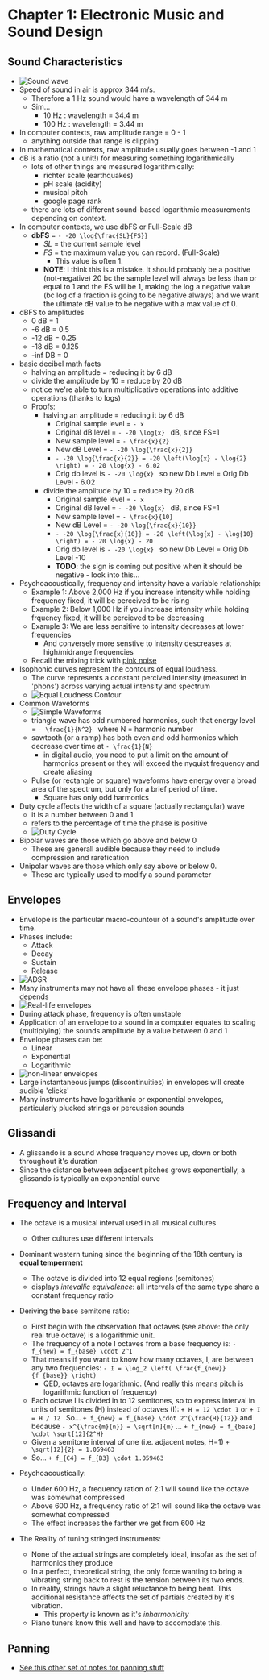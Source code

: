 Chapter 1: Electronic Music and Sound Design
=============

## Sound Characteristics

- ![Sound wave](/resources/images/music/molecules.png)
- Speed of sound in air is approx 344 m/s.
    - Therefore a 1 Hz sound would have a wavelength of 344 m
    - Sim...
        - 10 Hz : wavelength = 34.4 m
        - 100 Hz : wavelength = 3.44 m
- In computer contexts, raw amplitude range = 0 - 1
    - anything outside that range is clipping    
- In mathematical contexts, raw amplitude usually goes between -1 and 1
- dB is a ratio (not a unit!) for measuring something logarithmically
    - lots of other things are measured logarithmically:
        - richter scale (earthquakes)
        - pH scale (acidity)
        - musical pitch
        - google page rank        
    - there are lots of different sound-based logarithmic measurements depending on context.
- In computer contexts, we use dbFS or Full-Scale dB
    - **dbFS** = `- -20 \log{\frac{SL}{FS}} `
        - *SL* = the current sample level
        - *FS* = the maximum value you can record.  (Full-Scale)
            - This value is often 1.
        - **NOTE**: I think this is a mistake.  It should probably be a positive (not-negative) 20 bc the sample level will always be less than or equal to 1 and the FS will be 1, making the log a negative value (bc log of a fraction is going to be negative always) and we want the ultimate dB value to be negative with a max value of 0.
- dBFS to amplitudes
    - 0 dB = 1
    - -6 dB = 0.5 
    - -12 dB = 0.25
    - -18 dB = 0.125
    - -inf DB = 0    
- basic decibel math facts
    - halving an amplitude = reducing it by 6 dB    
    - divide the amplitude by 10 = reduce by 20 dB
    - notice we're able to turn multiplicative operations into additive operations (thanks to logs)
    - Proofs:
        - halving an amplitude = reducing it by 6 dB  
            - Original sample level = `- x`
            - Original dB level = `- -20 \log{x} ` dB, since FS=1
            - New sample level = `- \frac{x}{2} `
            - New dB Level = `- -20 \log{\frac{x}{2}} `
            - `- -20 \log{\frac{x}{2}} = -20 \left(\log{x} - \log{2} \right) = - 20 \log{x} - 6.02 `
            - Orig db level is `- -20 \log{x} `  so new Db Level = Orig Db Level - 6.02
        - divide the amplitude by 10 = reduce by 20 dB
            - Original sample level = `- x`
            - Original dB level = `- -20 \log{x} ` dB, since FS=1
            - New sample level = `- \frac{x}{10} `
            - New dB Level = `- -20 \log{\frac{x}{10}} `
            - `- -20 \log{\frac{x}{10}} = -20 \left(\log{x} - \log{10} \right) = - 20 \log{x} - 20 `
            - Orig db level is `- -20 \log{x} `  so new Db Level = Orig Db Level -10
            - **TODO**: the sign is coming out positive when it should be negative - look into this...
- Psychoacoustically, frequency and intensity have a variable relationship:
    - Example 1: Above 2,000 Hz if you increase intensity while holding frequency fixed, it will be perceived to be rising
    - Example 2: Below 1,000 Hz if you increase intensity while holding frquency fixed, it will be percieved to be decreasing
    - Example 3: We are less sensitive to intensity decreases at lower frequencies 
        - And conversely more senstive to intensity descreases at high/midrange frequencies
    - Recall the mixing trick with [pink noise](https://www.soundonsound.com/techniques/mixing-pink-noise-reference)
- Isophonic curves represent the contours of equal loudness.
    - The curve represents a constant percived intensity (measured in 'phons') across varying actual intensity and spectrum
    - ![Equal Loudness Contour](/resources/images/music/equal-loudness.png)
- Common Waveforms
    - ![Simple Waveforms](/resources/images/music/simplewaves.jpeg)
    - triangle wave has odd numbered harmonics, such that energy level =  `- \frac{1}{N^2} ` where N = harmonic number
    - sawtooth (or a ramp) has both even and odd harmonics which decrease over time at `- \frac{1}{N} `
        - in digital audio, you need to put a limit on the amount of harmonics present or they will exceed the nyquist frequency and create aliasing
    - Pulse (or rectangle or square) waveforms have energy over a broad area of the spectrum, but only for a brief period of time.
        - Square has only odd harmonics
- Duty cycle affects the width of a square (actually rectangular) wave
    - it is a number between 0 and 1
    - refers to the percentage of time the phase is positive
    - ![Duty Cycle](/resources/images/music/duty-cycle.JPG)
- Bipolar waves are those which go above and below 0
    - These are generall audible because they need to include compression and rarefication
- Unipolar waves are those which only say above or below 0.
    - These are typically used to modify a sound parameter

## Envelopes
- Envelope is the particular macro-countour of a sound's amplitude over time.
- Phases include:
    - Attack
    - Decay
    - Sustain
    - Release
- ![ADSR](/resources/images/music/note-adsr.gif)
- Many instruments may not have all these envelope phases - it just depends
- ![Real-life envelopes](/resources/images/music/Envelope.gif)
- During attack phase, frequency is often unstable
- Application of an envelope to a sound in a computer equates to scaling (multiplying) the sounds amplitude by a value between 0 and 1
- Envelope phases can be:
    - Linear
    - Exponential
    - Logarithmic
- ![non-linear envelopes](/resources/images/music/nord_shape.jpg)
- Large instantaneous jumps (discontinuities) in envelopes will create audible 'clicks'
- Many instruments have logarithmic or exponential envelopes, particularly plucked strings or percussion sounds

## Glissandi
- A glissando is a sound whose frequency moves up, down or both throughout it's duration
- Since the distance between adjacent pitches grows exponentially, a glissando is typically an exponential curve

## Frequency and Interval
- The octave is a musical interval used in all musical cultures
    - Other cultures use different intervals
- Dominant western tuning since the beginning of the 18th century is **equal temperment**   
    - The octave is divided into 12 equal regions (semitones)
    - displays *intevallic equivalence*: all intervals of the same type share a constant frequency ratio
- Deriving the base semitone ratio:
    - First begin with the observation that octaves (see above: the only real true octave) is a logarithmic unit.
    - The frequency of a note I octaves from a base frequency is: ```- f_{new} = f_{base} \cdot 2^I```
    - That means if you want to know how many octaves, I, are between any two frequencies: ```- I = \log_2 \left( \frac{f_{new}}{f_{base}} \right) ```
        - QED, octaves are logarithmic.  (And really this means pitch is logarithmic function of frequency)
    - Each octave I is divided in to 12 semitones, so to express interval in units of semitones (H) instead of octaves (I):
        ```+ H = 12 \cdot I```
        or
        ```+ I = H / 12 ```
        So...
        ```+ f_{new} = f_{base} \cdot 2^{\frac{H}{12}}```
        and because ```- x^{\frac{m}{n}} = \sqrt[n]{m}``` ...
         ```+ f_{new} = f_{base} \cdot \sqrt[12]{2^H}```
    - Given a semitone interval of one (i.e. adjacent notes, H=1)
        ```+ \sqrt[12]{2} = 1.059463```
    - So...
        ```+ f_{C4} = f_{B3} \cdot 1.059463```

- Psychoacoustically:
    - Under 600 Hz, a frequency ration of 2:1 will sound like the octave was somewhat compressed
    - Above 600 Hz, a frequency ratio of 2:1 will sound like the octave was somewhat compressed
    - The effect increases the farther we get from 600 Hz
- The Reality of tuning stringed instruments:
    - None of the actual strings are completely ideal, insofar as the set of harmonics they produce
    - In a perfect, theoretical string, the only force wanting to bring a vibrating string back to rest is the tension between its two ends.
    - In reality, strings have a slight reluctance to being bent.  This additional resistance affects the set of partials created by it's vibration.
        - This property is known as it's *inharmonicity*
    - Piano tuners know this well and have to accomodate this.

## Panning
- [See this other set of notes for panning stuff](/programming/maxmsp/msp-tutorial-notes#22-MIDI-Panning)

